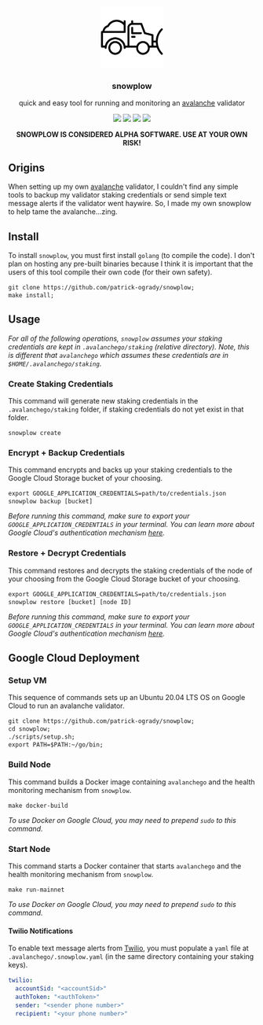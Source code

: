 <p align="center">
  <a href="https://www.avax.network">
    <img width="25%" alt="snowplow" src="assets/logo.png?raw=true">
  </a>
</p>
<h3 align="center">
  snowplow
</h3>
<p align="center">
quick and easy tool for running and monitoring an <a href="https://www.avax.network">avalanche</a> validator
</p>
<p align="center">
  <a href="https://goreportcard.com/report/github.com/patrick-ogrady/snowplow"><img src="https://goreportcard.com/badge/github.com/patrick-ogrady/snowplow" /></a>
  <a href="https://github.com/patrick-ogrady/snowplow/blob/master/LICENSE"><img src="https://img.shields.io/github/license/patrick-ogrady/snowplow.svg" /></a>
  <a href="https://github.com/patrick-ogrady/snowplow/actions"><img src="https://github.com/patrick-ogrady/snowplow/workflows/go/badge.svg?branch=master" /></a>
  <a href="https://github.com/patrick-ogrady/snowplow/actions"><img src="https://github.com/patrick-ogrady/snowplow/workflows/golangci-lint/badge.svg?branch=master" /></a>
</p>

<p align="center"><b>
SNOWPLOW IS CONSIDERED ALPHA SOFTWARE. USE AT YOUR OWN RISK!
</b></p>

## Origins
When setting up my own [avalanche](https://www.avax.network) validator,
I couldn't find any simple tools to backup my validator staking
credentials or send simple text message alerts if the validator went haywire.
So, I made my own snowplow to help tame the avalanche...zing.

## Install
To install `snowplow`, you must first install `golang` (to compile the code).
I don't plan on hosting any pre-built binaries because I think it is important
that the users of this tool compile their own code (for their own safety).

```text
git clone https://github.com/patrick-ogrady/snowplow;
make install;
```

## Usage
_For all of the following operations, `snowplow` assumes your staking
credentials are kept in `.avalanchego/staking` (relative directory). Note, this
is different that `avalanchego` which assumes these credentials are in
`$HOME/.avalanchego/staking`._

### Create Staking Credentials
This command will generate new staking credentials in the
`.avalanchego/staking` folder, if staking credentials do not yet exist in that
folder.
```text
snowplow create
```

### Encrypt + Backup Credentials
This command encrypts and backs up your staking credentials to the Google Cloud
Storage bucket of your choosing.

```text
export GOOGLE_APPLICATION_CREDENTIALS=path/to/credentials.json
snowplow backup [bucket]
```

_Before running this command, make sure to export your
`GOOGLE_APPLICATION_CREDENTIALS` in your terminal. You can learn more about
Google Cloud's authentication mechanism
[here](https://cloud.google.com/storage/docs/reference/libraries#setting_up_authentication)._

### Restore + Decrypt Credentials
This command restores and decrypts the staking credentials of the node of your
choosing from the Google Cloud Storage bucket of your choosing.

```text
export GOOGLE_APPLICATION_CREDENTIALS=path/to/credentials.json
snowplow restore [bucket] [node ID]
```

_Before running this command, make sure to export your
`GOOGLE_APPLICATION_CREDENTIALS` in your terminal. You can learn more about
Google Cloud's authentication mechanism
[here](https://cloud.google.com/storage/docs/reference/libraries#setting_up_authentication)._

## Google Cloud Deployment
### Setup VM
This sequence of commands sets up an Ubuntu 20.04 LTS
OS on Google Cloud to run an avalanche validator.

```text
git clone https://github.com/patrick-ogrady/snowplow;
cd snowplow;
./scripts/setup.sh;
export PATH=$PATH:~/go/bin;
```

### Build Node
This command builds a Docker image containing `avalanchego` and
the health monitoring mechanism from `snowplow`.

```text
make docker-build
```

_To use Docker on Google Cloud, you may need to prepend `sudo` to this command._

### Start Node
This command starts a Docker container that starts `avalanchego` and
the health monitoring mechanism from `snowplow`.

```text
make run-mainnet
```

_To use Docker on Google Cloud, you may need to prepend `sudo` to this command._

#### Twilio Notifications
To enable text message alerts from [Twilio](https://www.twilio.com/), you must
populate a `yaml` file at `.avalanchego/.snowplow.yaml` (in the same directory
containing your staking keys).

```yaml
twilio:
  accountSid: "<accountSid>"
  authToken: "<authToken>"
  sender: "<sender phone number>"
  recipient: "<your phone number>"
```
